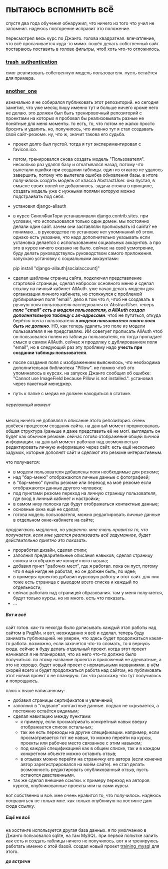 # пытаюсь вспомнить всё

спустя два года обучения обнаружил, что ничего из того что учил не запомнил. 
надеюсь повторение исправит это положение.

пересмотрел весь курс по Джанго. голова квадратная. впечатление, что всё просачивается куда-то мимо.
пошёл делать собственный сайт. постараюсь поставить в голове фильтры, чтоб хоть что-то отложилось.

### [trash_authentication](trash_authentication)
смог реализовать собственную модель пользователя. пусть остаётся для примера.

### [another_one](another_one)
изначально я не собирался публиковать этот репозиторий. но сегодня заметил, что уже месяц пишу именно тут и больше 
ничего кроме него не делаю. это должен был быть тренировочный репозиторий с проектами на которых я пробовал бы 
реализовывать разные не понятные для меня моменты. то есть, то, что потом не жалко просто бросить и удалить. но, 
получилось, что именно тут я стал создавать свой сайт-резюме. ну, что ж, значит такова его судьба.
- проект долго был пустой. тогда я тут экспериментировал с favicon.ico.
- потом, тренировался снова создать модель "Пользователя". несколько раз удалял базу и откатывался назад, потому что 
вылетали ошибки при создании таблицы. один из откатов не удалось завершить, потому что вылетела ошибка обновления базы. 
в итоге получилось создать модель от класса AbstractUser. она пустая, в смысле своих полей не добавлялось. задача стояла 
в принципе, создать модель уже с нужными полями которую можно подстраивать под себя.
- установил django-allauth
- в курсе СкиллФакТори устанавливали django.contrib.sites. при условии, что использовался только один домен. мы 
постоянно делали один сайт. зачем они заставляли прописывать id сайта? не понимаю... в руководстве по установке нет 
упоминаний об этом. однако есть указание, что надо дополнительно указывать если установка делается с использованием 
социальных аккаунтов. а про это в курсе ничего сказано не было. сейчас на своё усмотрение, буду делать руководствуясь 
руководством самого приложения. запускаю установку с социальными аккаунтами:


    pip install "django-allauth[socialaccount]"

- сделал шаблоны страниц сайта, подключил представление стартовой страницы, сделал набросок основного меню и сделал 
ссылку на личный кабинет AllAuth. уже начал делать модели для организации личного кабинета, но столкнулся с проблемой 
дублирования поля "email". дело в том что я, чтоб не создавать в ручную поля пользователя наследовался от AbstractUser. 
теперь _**поле "email" есть в модели пользователя, а AllAuth создал дополнительную таблицу с эл-адресами**_. чтоб не 
путаться, откуда берётся почта пользователя _**в модели пользователя такого поля быть не должно**_. НО, как теперь 
удалить это поле из модели пользователя я не представляю. ИИ советует прописать AllAuth чтоб он пользовался полем 
из таблицы пользователя, но тогда пропадает смысл в самом AllAuth. сейчас я продолжу с дублированием поля "email", 
но в следующий раз эту проблему надо **учесть при создании таблицы пользователя**.
- после создания поля с изображением выяснилось, что необходима дополнительная библиотека "Pillow". не помню чтоб это 
упоминалось в курсах. на запуске Джанго сообщил об ошибке: "Cannot use ImageField because Pillow is not installed.". 
установил через пакетный менеджер.
- путь к папке с медиа не должен находиться в статике.
###### переломный момент
месяц ничего не добавлял в описание этого репозитория. очень увлёкся процессом создания сайта. на данный момент 
прорисовалась общая структура /раньше я даже представить её не мог/. выглядеть он будет как обычное рёзюме. сейчас 
готово отображение общей личной информации. на данный момент работаю над возможностью редактировать личную информацию 
через сайт. есть ещё несколько задумок, которые дополнят сайт и сделают это резюме интерактивным.

что получается:
- в модели пользователя добавлены поля необходимые для резюме;
- над "бар-меню" отображаются личные данные с фотографией;
- в "бар-меню" пункты резюме или переход на моё резюме если отображаются данные другого человека;
- под пунктами резюме переход на личную страницу пользователя, где вход в личный кабинет и настройки;
- в самом низу полоска где будут отображаться контактные данные;
- основные окна ещё не сделал;
- готова модель пользователя, можно редактировать личные данные в отдельном окне-кабинете на сайте;

_продвигаюсь медленно, но уверенно. мне очень нравится то, что получается. если мне удастся реализовать 
всё задуманное, будет действительно приятно это показать._
- проработал дизайн, сделал стили;
- заполнил предварительные описания навыков, сделал страницу списка и отображение конкретного навыка;
- добавил пункт "рабочих мест", где я работал. пока он пуст, потому что я ещё нигде не работал, но он должен быть, 
по идее;
- в примеры проектов добавил курсовую работу и этот сайт. для них тоже есть страница с выводом всего списка и каждый 
по отдельности;
- сейчас работаю над страницей образования. там у меня получается, будут только курсы. но их много. есть что показать.
- ...

##### Вот и всё
сайт готов. как-то некогда было дописывать каждый этап работы над сайтом в РидМи. и вот, неожиданно я всё и сделал.
теперь буду занимать публикацией. не уверен, что здесь будет продолжаться какая-то работа. возможно, если захочется 
что-то сломать, то я вернусь сюда. сейчас я буду делать отдельный проект. когда этот проект начинался я не планировал,
что из него что-то должно было получиться. по этому название проекта и приложений не адекватные, а это не хорошо.
будет новый проект с нормальными названиями. в нём скорей всего и будет продолжаться работа над сайтом, но публиковать 
этот новый проект я не планирую. так что расскажу что тут получилось и попрощаюсь.

плюс к выше написанному:
- добавил страницы сертификатов и увлечений;
- заполнил в "подвале" контактные данные. подвал не скрывается, а постоянно остаётся видимым;
- сделал навигацию между пунктами:
  - к примеру, если просматривать конкретный навык вверху отображается список остальных;
  - так же есть переходы на другие спецификации. например, если просматривается тот же навык, то можно перейти на курсы, 
проекты или рабочее место связанное с этим навыком;
  - под каждой спецификацией как в общем списке, так и в каждом конкретном объекте можно оставить отзыв;
  - в отзывах можно перейти на страничку его автора (если конечно автор зарегистрировался на моём сайте). 
не стал делать возможность редактировать опубликованный отзыв, пусть остаются девственными.
- так же сделал внешние ссылки. к примеру переход на авторов курсов, опубликованные проекты или на сами курсы.

вот собственно и всё. мне очень нравится то, что получилось. надеюсь понравиться не только мне. как только опубликую 
на хостинге дам сюда ссылку.

##### Ещё не всё
на хостинге используется другая база данных. я по умолчанию в Джанго пользовался sqlite, на там MySQL.
при первой попытке залить как есть и создать таблицы ничего не получилось. вот я и тренируюсь работать именно 
с этой базой. создал новый проект [training_mysql](training_mysql) для этого.

_**до встречи**_
